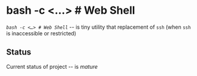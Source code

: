 bash -c <...> # Web Shell
=========================

*`bash -c <…> # Web Shell`* -- is tiny utility that replacement of `ssh`
(when `ssh` is inaccessible or restricted)

Status
------

Current status of project -- is *mature*


